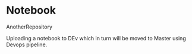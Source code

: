 # Notebook
AnotherRepository


Uploading a notebook to DEv which in turn will be moved to Master using Devops pipeline.
